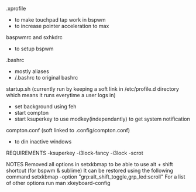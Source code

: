 .xprofile
- to make touchpad tap work in bspwm
- to increase pointer acceleration to max

baspwmrc and sxhkdrc
- to setup bspwm 

.bashrc
- mostly aliases
- <location>/.bashrc to original bashrc

startup.sh (currently run by keeping a soft link in /etc/profile.d directory which means it runs everytime a user logs in)
- set background using feh 
- start compton
- start ksuperkey to use modkey(independantly) to get system notification

compton.conf (soft linked to .config/compton.conf)
- to din inactive windows




REQUIREMENTS
-ksuperkey
-i3lock-fancy
	-i3lock
	-scrot

NOTES
Removed all options in setxkbmap to be able to use alt + shift shortcut (for bspwm & sublime)
It can be restored using the following command
setxkbmap -option "grp:alt_shift_toggle,grp_led:scroll"
For a list of other options run man xkeyboard-config

